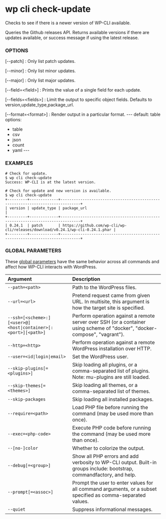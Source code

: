 # wp cli check-update

Checks to see if there is a newer version of WP-CLI available.

Queries the Github releases API. Returns available versions if there are updates available, or success message if using the latest release.

### OPTIONS

[\--patch]
: Only list patch updates.

[\--minor]
: Only list minor updates.

[\--major]
: Only list major updates.

[\--field=&lt;field&gt;]
: Prints the value of a single field for each update.

[\--fields=&lt;fields&gt;]
: Limit the output to specific object fields. Defaults to version,update_type,package_url.

[\--format=&lt;format&gt;]
: Render output in a particular format.
\---
default: table
options:
  - table
  - csv
  - json
  - count
  - yaml
\---

### EXAMPLES

    # Check for update.
    $ wp cli check-update
    Success: WP-CLI is at the latest version.

    # Check for update and new version is available.
    $ wp cli check-update
    +---------+-------------+-------------------------------------------------------------------------------+
    | version | update_type | package_url                                                                   |
    +---------+-------------+-------------------------------------------------------------------------------+
    | 0.24.1  | patch       | https://github.com/wp-cli/wp-cli/releases/download/v0.24.1/wp-cli-0.24.1.phar |
    +---------+-------------+-------------------------------------------------------------------------------+

### GLOBAL PARAMETERS

These [global parameters](https://make.wordpress.org/cli/handbook/config/) have the same behavior across all commands and affect how WP-CLI interacts with WordPress.

| **Argument**    | **Description**              |
|:----------------|:-----------------------------|
| `--path=<path>` | Path to the WordPress files. |
| `--url=<url>` | Pretend request came from given URL. In multisite, this argument is how the target site is specified. |
| `--ssh=[<scheme>:][<user>@]<host\|container>[:<port>][<path>]` | Perform operation against a remote server over SSH (or a container using scheme of "docker", "docker-compose", "vagrant"). |
| `--http=<http>` | Perform operation against a remote WordPress installation over HTTP. |
| `--user=<id\|login\|email>` | Set the WordPress user. |
| `--skip-plugins[=<plugins>]` | Skip loading all plugins, or a comma-separated list of plugins. Note: mu-plugins are still loaded. |
| `--skip-themes[=<themes>]` | Skip loading all themes, or a comma-separated list of themes. |
| `--skip-packages` | Skip loading all installed packages. |
| `--require=<path>` | Load PHP file before running the command (may be used more than once). |
| `--exec=<php-code>` | Execute PHP code before running the command (may be used more than once). |
| `--[no-]color` | Whether to colorize the output. |
| `--debug[=<group>]` | Show all PHP errors and add verbosity to WP-CLI output. Built-in groups include: bootstrap, commandfactory, and help. |
| `--prompt[=<assoc>]` | Prompt the user to enter values for all command arguments, or a subset specified as comma-separated values. |
| `--quiet` | Suppress informational messages. |
